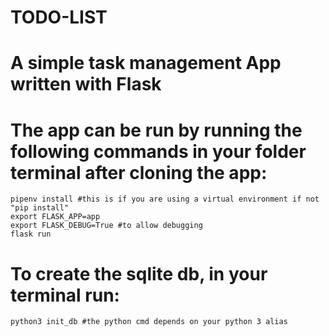 # TODO-LIST
# A simple task management App written with Flask 

# The app can be run by running the following commands in your folder terminal after cloning the app:
    pipenv install #this is if you are using a virtual environment if not "pip install"
    export FLASK_APP=app
    export FLASK_DEBUG=True #to allow debugging
    flask run

# To create the sqlite db, in your terminal run:
    python3 init_db #the python cmd depends on your python 3 alias
